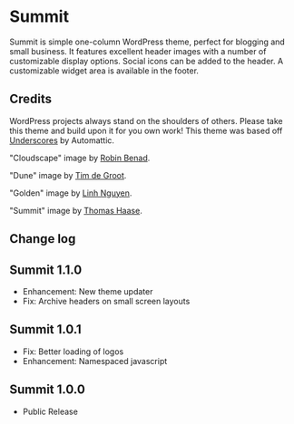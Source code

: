# Summit

Summit is simple one-column WordPress theme, perfect for blogging and small business.  It features excellent header images with a number of customizable display options.  Social icons can be added to the header.  A customizable widget area is available in the footer.

## Credits

WordPress projects always stand on the shoulders of others.  Please take this theme and build upon it for you own work!  This theme was based off [Underscores](http://underscores.me/) by Automattic.

"Cloudscape" image by [Robin Benad](http://robinbenad.com/).

"Dune" image by [Tim de Groot](http://timthing.me/).

"Golden" image by [Linh Nguyen](http://www.ngkhanhlinh.com/).

"Summit" image by [Thomas Haase](https://creativemarket.com/moonloop).

## Change log

Summit 1.1.0
----

* Enhancement: New theme updater
* Fix: Archive headers on small screen layouts

Summit 1.0.1
----

* Fix: Better loading of logos
* Enhancement: Namespaced javascript


Summit 1.0.0
----

* Public Release